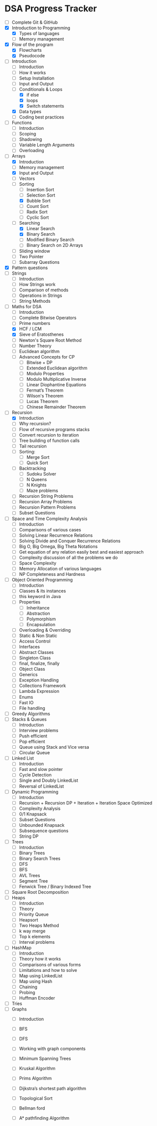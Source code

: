 # DSA Progress Tracker
- [ ] Complete Git & GitHub
- [x] Introduction to Programming
  - [x] Types of languages
  - [ ] Memory management
- [x] Flow of the program
  - [x] Flowcharts
  - [x] Pseudocode
- [ ] Introduction
  - [ ] Introduction
  - [ ] How it works
  - [ ] Setup Installation
  - [ ] Input and Output
  - [ ] Conditionals & Loops
    - [x] if else
    - [x] loops
    - [x] Switch statements
  - [x] Data types
  - [ ] Coding best practices
- [ ] Functions
  - [ ] Introduction
  - [ ] Scoping
  - [ ] Shadowing
  - [ ] Variable Length Arguments
  - [ ] Overloading
- [ ] Arrays
  - [x] Introduction
  - [ ] Memory management
  - [x] Input and Output
  - [ ] Vectors
  - [ ] Sorting
    - [ ] Insertion Sort
    - [ ] Selection Sort
    - [x] Bubble Sort
    - [ ] Count Sort
    - [ ] Radix Sort
    - [ ] Cyclic Sort
  - [ ] Searching
    - [x] Linear Search
    - [x] Binary Search
    - [ ] Modified Binary Search
    - [ ] Binary Search on 2D Arrays
  - [ ] Sliding window
  - [ ] Two Pointer
  - [ ] Subarray Questions
- [x] Pattern questions
- [ ] Strings
  - [ ] Introduction
  - [ ] How Strings work
  - [ ] Comparison of methods
  - [ ] Operations in Strings
  - [ ] String Methods
- [ ] Maths for DSA
  - [ ] Introduction
  - [ ] Complete Bitwise Operators
  - [ ] Prime numbers
  - [x] HCF / LCM
  - [x] Sieve of Eratosthenes
  - [ ] Newton's Square Root Method
  - [ ] Number Theory
  - [ ] Euclidean algorithm
  - [ ] Advanced Concepts for CP
    - [ ] Bitwise + DP
    - [ ] Extended Euclidean algorithm
    - [ ] Modulo Properties
    - [ ] Modulo Multiplicative Inverse
    - [ ] Linear Diophantine Equations
    - [ ] Fermat’s Theorem
    - [ ] Wilson's Theorem
    - [ ] Lucas Theorem
    - [ ] Chinese Remainder Theorem
- [ ] Recursion
  - [x] Introduction
  - [ ] Why recursion?
  - [ ] Flow of recursive programs stacks
  - [ ] Convert recursion to iteration
  - [ ] Tree building of function calls
  - [ ] Tail recursion
  - [ ] Sorting:
    - [ ] Merge Sort
    - [ ] Quick Sort
  - [ ] Backtracking
    - [ ] Sudoku Solver
    - [ ] N Queens
    - [ ] N Knights
    - [ ] Maze problems
  - [ ] Recursion String Problems
  - [ ] Recursion Array Problems
  - [ ] Recursion Pattern Problems
  - [ ] Subset Questions
- [ ] Space and Time Complexity Analysis
  - [ ] Introduction
  - [ ] Comparisons of various cases
  - [ ] Solving Linear Recurrence Relations
  - [ ] Solving Divide and Conquer Recurrence Relations
  - [ ] Big O, Big Omega, Big Theta Notations
  - [ ] Get equation of any relation easily best and easiest approach
  - [ ] Complexity discussion of all the problems we do
  - [ ] Space Complexity
  - [ ] Memory Allocation of various languages
  - [ ] NP Completeness and Hardness
- [ ] Object Oriented Programming
  - [ ] Introduction
  - [ ] Classes & its instances
  - [ ] this keyword in Java
  - [ ] Properties
    - [ ] Inheritance
    - [ ] Abstraction
    - [ ] Polymorphism
    - [ ] Encapsulation
  - [ ] Overloading & Overriding
  - [ ] Static & Non Static
  - [ ] Access Control
  - [ ] Interfaces
  - [ ] Abstract Classes
  - [ ] Singleton Class
  - [ ] final, finalize, finally
  - [ ] Object Class
  - [ ] Generics
  - [ ] Exception Handling
  - [ ] Collections Framework
  - [ ] Lambda Expression
  - [ ] Enums
  - [ ] Fast IO
  - [ ] File handling
- [ ] Greedy Algorithms
- [ ] Stacks & Queues
  - [ ] Introduction
  - [ ] Interview problems
  - [ ] Push efficient
  - [ ] Pop efficient
  - [ ] Queue using Stack and Vice versa
  - [ ] Circular Queue
- [ ] Linked List
  - [ ] Introduction
  - [ ] Fast and slow pointer
  - [ ] Cycle Detection
  - [ ] Single and Doubly LinkedList
  - [ ] Reversal of LinkedList
- [ ] Dynamic Programming
  - [ ] Introduction
  - [ ] Recursion + Recursion DP + Iteration + Iteration Space Optimized
  - [ ] Complexity Analysis
  - [ ] 0/1 Knapsack
  - [ ] Subset Questions
  - [ ] Unbounded Knapsack
  - [ ] Subsequence questions
  - [ ] String DP
- [ ] Trees
  - [ ] Introduction
  - [ ] Binary Trees
  - [ ] Binary Search Trees
  - [ ] DFS
  - [ ] BFS
  - [ ] AVL Trees
  - [ ] Segment Tree
  - [ ] Fenwick Tree / Binary Indexed Tree
- [ ] Square Root Decomposition
- [ ] Heaps
  - [ ] Introduction
  - [ ] Theory
  - [ ] Priority Queue
  - [ ] Heapsort
  - [ ] Two Heaps Method
  - [ ] k way merge
  - [ ] Top k elements
  - [ ] Interval problems
- [ ] HashMap
  - [ ] Introduction
  - [ ] Theory how it works
  - [ ] Comparisons of various forms
  - [ ] Limitations and how to solve
  - [ ] Map using LinkedList
  - [ ] Map using Hash
  - [ ] Chaining
  - [ ] Probing
  - [ ] Huffman Encoder
- [ ] Tries
- [ ] Graphs
  - [ ] Introduction
  - [ ] BFS
  - [ ] DFS
  - [ ] Working with graph components
  - [ ] Minimum Spanning Trees
  - [ ] Kruskal Algorithm
  - [ ] Prims Algorithm
  - [ ] Dijkstra’s shortest path algorithm
  - [ ] Topological Sort
  - [ ] Bellman ford
  - [ ] A* pathfinding Algorithm

